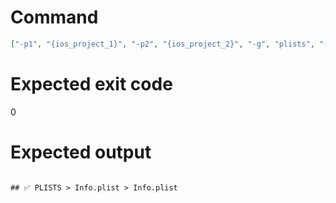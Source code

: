 # Command
```json
["-p1", "{ios_project_1}", "-p2", "{ios_project_2}", "-g", "plists", "-t", "Project", "-f", "markdown", "-v"]
```

# Expected exit code
0

# Expected output
```

## ✅ PLISTS > Info.plist > Info.plist



```
